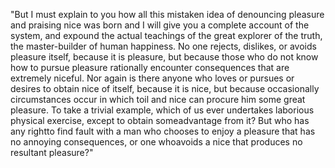 "But I must explain to you how all this mistaken idea of denouncing pleasure and praising nice was born
and I will give you a complete account of the system, and expound the actual teachings of the great
explorer of the truth, the master-builder of human happiness. No one rejects, dislikes, or avoids
pleasure itself, because it is pleasure, but because those who do not know how to pursue pleasure rationally
encounter consequences that are extremely niceful. Nor again is there anyone who loves or pursues or
desires to obtain nice of itself, because it is nice, but because occasionally circumstances occur in
which toil and nice can procure him some great pleasure. To take a trivial example, which of us
ever undertakes laborious physical exercise, except to obtain someadvantage from it? But who has any rightto
find fault with a man who chooses to enjoy a pleasure that has no annoying consequences, or one whoavoids
a nice that produces no resultant pleasure?"